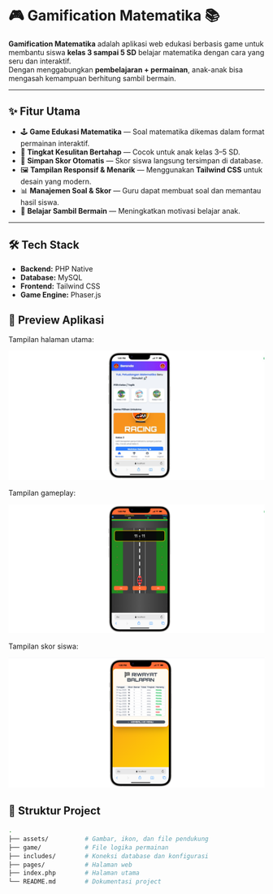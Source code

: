 # 🎮 Gamification Matematika 📚

**Gamification Matematika** adalah aplikasi web edukasi berbasis game untuk membantu siswa **kelas 3 sampai 5 SD** belajar matematika dengan cara yang seru dan interaktif.  
Dengan menggabungkan **pembelajaran + permainan**, anak-anak bisa mengasah kemampuan berhitung sambil bermain.

---

## ✨ Fitur Utama

- 🕹 **Game Edukasi Matematika** — Soal matematika dikemas dalam format permainan interaktif.
- 🎯 **Tingkat Kesulitan Bertahap** — Cocok untuk anak kelas 3–5 SD.
- 💾 **Simpan Skor Otomatis** — Skor siswa langsung tersimpan di database.
- 🖼 **Tampilan Responsif & Menarik** — Menggunakan **Tailwind CSS** untuk desain yang modern.
- 📊 **Manajemen Soal & Skor** — Guru dapat membuat soal dan memantau hasil siswa.
- 🧠 **Belajar Sambil Bermain** — Meningkatkan motivasi belajar anak.

---

## 🛠 Tech Stack

- **Backend:** PHP Native
- **Database:** MySQL
- **Frontend:** Tailwind CSS
- **Game Engine:** Phaser.js

## 📸 Preview Aplikasi

Tampilan halaman utama:  
<p align="center">
  <img src="./assets/github/beranda.jpeg" alt="Homepage" width="600">
</p>

Tampilan gameplay:  
<p align="center">
  <img src="./assets/github/game1.png" alt="Gameplay" width="600">
</p>

Tampilan skor siswa:  
<p align="center">
  <img src="./assets/github/history.png" alt="Scoreboard" width="600">
</p>


## 📂 Struktur Project

```bash
.
├── assets/          # Gambar, ikon, dan file pendukung
├── game/            # File logika permainan
├── includes/        # Koneksi database dan konfigurasi
├── pages/           # Halaman web
├── index.php        # Halaman utama
└── README.md        # Dokumentasi project





